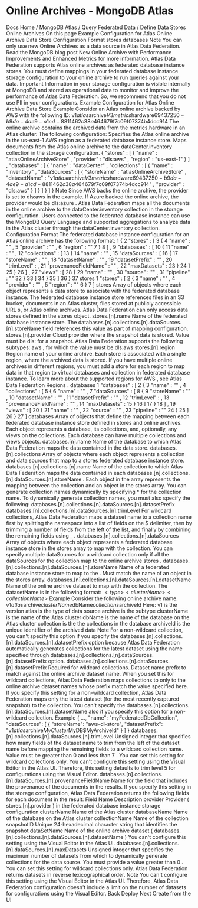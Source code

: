 # Online Archives - MongoDB Atlas


Docs Home / MongoDB Atlas / Query Federated Data / Define Data Stores Online Archives On this page Example Configuration for Atlas Online Archive Data Store Configuration Format stores databases Note You can only use new Online Archives as a data source in Atlas Data Federation. Read the MongoDB blog post New Online Archive with Performance Improvements and Enhanced Metrics for more information. Atlas Data Federation supports Atlas online archives as federated database instance stores. You must define mappings
in your federated database instance storage configuration to your online archive to run
queries against your data. Important Information in your storage configuration is visible internally at
MongoDB and stored as operational data to monitor and improve the
performance of Atlas Data Federation. So, we recommend that you do not use PII in your
configurations. Example Configuration for Atlas Online Archive Data Store Example Consider an Atlas online archive backed by AWS with the
following ID: v1$atlas$archive$V3metrics$hardware$69437250-b9da-4ae9-a1cd-8811462c38a4$64679f7c09f07374b4dcc914 The online archive contains the archived data from the metrics.hardware in an Atlas cluster. The following
configuration: Specifies the Atlas online archive in the us-east-1 AWS region as a federated database instance store. Maps documents from the Atlas online archive to the dataCenter.inventory collection in the storage configuration. { "stores" : [ { "name" : "atlasOnlineArchiveStore" , "provider" : "dls:aws" , "region" : "us-east-1" } ] , "databases" : [ { "name" : "dataCenter" , "collections" : [ { "name" : "inventory" , "dataSources" : [ { "storeName" : "atlasOnlineArchiveStore" , "datasetName" : "v1$atlas$archive$V3metrics$hardware$69437250-b9da-4ae9-a1cd-8811462c38a4$64679f7c09f07374b4dcc914" , "provider" : "dls:aws" } ] } ] } ] } Note Since AWS backs the online archive, the provider is set to dls:aws in the example. If Azure backed the online archive,
the provider would be dls:azure . Atlas Data Federation maps all the documents in the online archive
to the dataCenter.inventory collection in the storage
configuration. Users connected to the federated database instance can use the MongoDB Query Language
and supported aggregations to analyze data in the Atlas cluster
through the dataCenter.inventory collection. Configuration Format The federated database instance configuration for an Atlas online archive has the
following format: 1 { 2 "stores" : [ 3 { 4 "name" : "<string>" , 5 "provider" : "<string>" , 6 "region" : "<string>" 7 } 8 ] , 9 "databases" : [ 10 { 11 "name" : "<string>" , 12 "collections" : [ 13 { 14 "name" : "<string>" , 15 "dataSources" : [ 16 { 17 "storeName" : "<string>" , 18 "datasetName" : "<string>" , 19 "datasetPrefix" : "<string>" , 20 "trimLevel" : <int> , 21 "provenanceFieldName" : "<string>" , 22 "maxDatasets" : <int> 23 } 24 ] 25 } 26 ] , 27 "views" : [ 28 { 29 "name" : "<string>" , 30 "source" : "<string>" , 31 "pipeline" : "<string>" 32 } 33 ] 34 } 35 ] 36 } 37 stores 1 "stores" : [ 2 { 3 "name" : "<string>" , 4 "provider" : "<string>" , 5 "region" : "<string>" 6 } 7 ] stores Array of objects where each object represents a data store to
associate with the federated database instance. The federated database instance store references files in an S3 bucket, documents in an Atlas cluster, files stored at
publicly accessible URL s, or Atlas online archives. Atlas Data Federation
can only access data stores defined in the stores object. stores.[n].name Name of the federated database instance store. The databases.[n].collections.[n].dataSources.[n].storeName field references this value as part of mapping configuration. stores.[n].provider Cloud provider where the snapshot data is stored. Value must be dls:<subtype> for a snapshot. Atlas Data Federation supports the following
subtypes: aws , for which the value must be dls:aws stores.[n].region Region name of your online archive. Each store is associated with a
single region, where the archived data is stored. If you have
multiple online archives in different regions, you must add a store
for each region to map data in that region to virtual databases and
collection in federated database instance. To learn more about the supported regions for AWS , see Atlas Data Federation Regions . databases 1 "databases" : [ 2 { 3 "name" : "<string>" , 4 "collections" : [ 5 { 6 "name" : "<string>" , 7 "dataSources" : [ 8 { 9 "storeName" : "<string>" , 10 "datasetName" : "<string>" , 11 "datasetPrefix" : "<string>" , 12 "trimLevel" : <int> , 13 "provenanceFieldName" : "<string>" , 14 "maxDatasets" : <int> 15 } 16 ] 17 } 18 ] , 19 "views" : [ 20 { 21 "name" : "<string>" , 22 "source" : "<string>" , 23 "pipeline" : "<string>" 24 } 25 ] 26 } 27 ] databases Array of objects that define the mapping between each federated database instance
store defined in stores and online archives. Each object
represents a database, its collections, and, optionally, any views on the collections. Each database
can have multiple collections and views objects. databases.[n].name Name of the database to which Atlas Data Federation maps the data contained in the
data store. databases.[n].collections Array of objects where each object represents a collection and data
sources that map to a stores federated database instance store. databases.[n].collections.[n].name Name of the collection to which Atlas Data Federation maps the data contained in
each databases.[n].collections.[n].dataSources.[n].storeName .
Each object in the array represents the mapping between the
collection and an object in the stores array. You can generate collection names dynamically by specifying * for the collection name. To dynamically generate collection names,
you must also specify the following: databases.[n].collections.[n].dataSources.[n].datasetPrefix databases.[n].collections.[n].dataSources.[n].trimLevel For wildcard collections, Atlas Data Federation maps a dataset name to a
collection name first by splitting the namespace into a list of fields on the $ delimiter, then by trimming a number of fields from the left of the
list, and finally by combining the remaining fields using _ . databases.[n].collections.[n].dataSources Array of objects where each object represents a federated database instance store in the stores array to map with the collection. You can
specify multiple dataSources for a wildcard collection only if
all the dataSources for the collection map to the online archive stores . databases.[n].collections.[n].dataSources.[n].storeName Name of a federated database instance store to map to the <collection> . Must match
the name of an object in the stores array. databases.[n].collections.[n].dataSources.[n].datasetName Name of the online archive dataset to map with the collection. The datasetName is in the following format: <version>$<type>$<subtype>$<clusterName>$<dbName>$<collectionName>$<archiveId> Example Consider the following online archive name. v1$atlas$archive$clusterName$dbName$collections$archiveId Here: v1 is the version atlas is the type of data source archive is the subtype clusterName is the name of the Atlas cluster dbName is the name of the database on the Atlas cluster collection is the the collections in the database archiveId is the unique identifier of the archived data Note For a non-wildcard collection, you can't specify this option if you
specify the databases.[n].collections.[n].dataSources.[n].datasetPrefix option because Atlas Data Federation automatically generates collections for the
latest dataset using the name specified through databases.[n].collections.[n].dataSources.[n].datasetPrefix option. databases.[n].collections.[n].dataSources.[n].datasetPrefix Required for wildcard collections. Dataset name prefix to match against the online archive dataset name.
When you set this for wildcard collections, Atlas Data Federation maps collections
to only to the online archive dataset names whose prefix match the
value specified here. If you specify this setting for a non-wildcard collection, Atlas Data Federation maps only
the latest dataset (for the most recently captured snapshot) to the
collection. You can't specify the databases.[n].collections.[n].dataSources.[n].datasetName also if you specify this option for a non-wildcard collection. Example { ..., "name": "myFederatedDbCollection", "dataSources": [ { "storeName": "aws-dl-store", "datasetPrefix": "v1$atlas$archive$MyCluster$MyDB$MyArchiveId" } ] } databases.[n].collections.[n].dataSources.[n].trimLevel Unsigned integer that specifies how many fields of the dataset name
to trim from the left of the dataset name before mapping the
remaining fields to a wildcard collection name. Value must be
greater than 0 and less than 7 . You can set this setting for
wildcard collections only. You can't configure this setting using the Visual Editor in the Atlas UI. Therefore, this setting defaults to trim level 5 for configurations using the Visual Editor. databases.[n].collections.[n].dataSources.[n].provenanceFieldName Name for the field that includes the provenance of the documents in
the results. If you specify this setting in the storage
configuration, Atlas Data Federation returns the following fields for each document
in the result: Field Name Description provider Provider ( stores.[n].provider )
in the federated database instance storage configuration clusterName Name of the Atlas cluster databaseName Name of the database on the Atlas cluster collectionName Name of the collection snapshotID Unique 24-hexadecimal character string that identifies the
snapshot dataSetName Name of the online archive dataset ( databases.[n].collections.[n].dataSources.[n].datasetName ) You can't configure this setting using the Visual Editor in the Atlas UI. databases.[n].collections.[n].dataSources.[n].maxDatasets Unsigned integer that specifies the maximum number of datasets from
which to dynamically generate collections for the data source. You must
provide a value greater than 0 . You can set this setting for wildcard
collections only. Atlas Data Federation returns datasets in reverse lexicographical
order. Note You can't configure this setting using the Visual Editor in the Atlas UI. Therefore, Atlas Data Federation configuration doesn't include a
limit on the number of datasets for configurations using the Visual
Editor. Back Deploy Next Create from the UI
